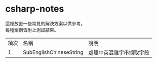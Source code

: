 # csharp-notes
這裡放置一些常見的解決方案以供參考。  
每種案例皆附上測試結果。
<table>
<tr>
<td>項次</td>
  <td>名稱</td>
<td>說明</td>
</tr>
<tr>
<td>1</td>
  <td>SubEnglishChineseString</td>
<td>處理中英混雜字串擷取字段</td>
</tr>
</table>
